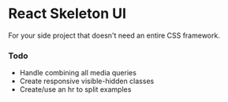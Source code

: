 # React Skeleton UI

For your side project that doesn't need an entire CSS framework.

### Todo
- Handle combining all media queries
- Create responsive visible-hidden classes
- Create/use an hr to split examples
